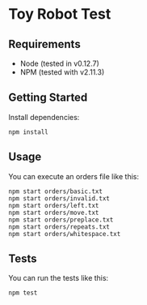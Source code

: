# Toy Robot Test

## Requirements

- Node (tested in v0.12.7)
- NPM (tested with v2.11.3)

## Getting Started

Install dependencies:

```
npm install
```

## Usage

You can execute an orders file like this:

```
npm start orders/basic.txt
npm start orders/invalid.txt
npm start orders/left.txt
npm start orders/move.txt
npm start orders/preplace.txt
npm start orders/repeats.txt
npm start orders/whitespace.txt
```

## Tests

You can run the tests like this:

```
npm test
```
